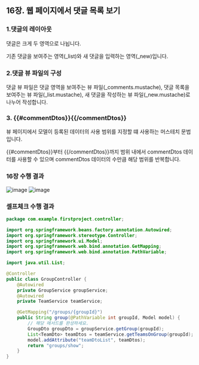 ## 16장. 웹 페이지에서 댓글 목록 보기

### 1.댓글의 레이아웃

댓글은 크게 두 영역으로 나뉩니다.

기존 댓글을 보여주는 영역(_list)와 새 댓글을 입력하는 영역(_new)입니다.

### 2.댓글 뷰 파일의 구성

댓글 뷰 파일은 댓글 영역을 보여주는 뷰 파일(_comments.mustache), 댓글 목록을 보여주는 뷰 파일(_list.mustache), 새 댓글을 작성하는 뷰 파일(_new.mustache)로 나누어 작성합니다.

### 3. {{#commentDtos}}{{/commentDtos}}

뷰 페이지에서 모델이 등록된 데이터의 사용 범위를 지정할 떄 사용하는 머스테치 문법입니다.

{{#commentDtos}}부터 {{/commentDtos}}까지 범위 내에서 commentDtos 데이터를 사용할 수 있으며 commentDtos 데이터의 수만큼 해당 범위를 반복합니다.

### 16장 수행 결과

![image](https://imgur.com/79v2eN2.png)
![image](https://imgur.com/In6SMN8.png)

### 셀프체크 수행 결과

```java
package com.example.firstproject.controller;

import org.springframework.beans.factory.annotation.Autowired;
import org.springframework.stereotype.Controller;
import org.springframework.ui.Model;
import org.springframework.web.bind.annotation.GetMapping;
import org.springframework.web.bind.annotation.PathVariable;

import java.util.List;

@Controller
public class GroupController {
    @Autowired
    private GroupService groupService;
    @Autowired
    private TeamService teamService;

    @GetMapping("/groups/{groupId}")
    public String group(@PathVariable int groupId, Model model) {
        // 해당 메서드를 완성하세요.
        GroupDto groupDto = groupService.getGroup(groupId);
        List<TeamDto> teamDtos = teamService.getTeamsOnGroup(groupId);
        model.addAttribute("teamDtoList", teamDtos);
        return "groups/show";
    }
}
```